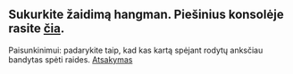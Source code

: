 ## Sukurkite žaidimą hangman. Piešinius konsolėje rasite [čia](https://github.com/robotautas/kursas/blob/master/konsultacijos/hangman/scaffold.py).
Paisunkinimui: padarykite taip, kad kas kartą spėjant rodytų anksčiau bandytas spėti raides.
[Atsakymas](https://github.com/robotautas/kursas/tree/master/konsultacijos/hangman)
